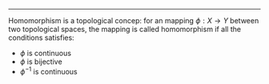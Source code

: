 ----
Homomorphism is a topological concep: for an mapping $\phi : X \to Y$ between two topological spaces, the mapping is called homomorphism if all the conditions satisfies:

- $\phi$ is continuous
- $\phi$ is bijective
- $\phi^{-1}$ is continuous


